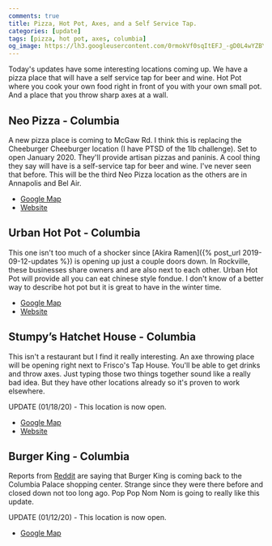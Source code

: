 ```yaml
---
comments: true
title: Pizza, Hot Pot, Axes, and a Self Service Tap.
categories: [update]
tags: [pizza, hot pot, axes, columbia]
og_image: https://lh3.googleusercontent.com/0rmokVf0sqItEFJ_-gD0L4wYZBYioPO8jzC_zco0jB5L0iSAPkmQZxLNSZkxahEOjH3cqZWgfv0XRt61uSEnUI7mILnwF6vw88pRkRiTPbZxHlO7jJCbnVzJbqF3LN0WIel2KuMGKQ=w400
---
```


Today's updates have some interesting locations coming up. We have a pizza place that will have a self service tap for beer and wine. Hot Pot where you cook your own food right in front of you with your own small pot. And a place that you throw sharp axes at a wall.

<!--more-->

## Neo Pizza - Columbia

A new pizza place is coming to McGaw Rd. I think this is replacing the Cheeburger Cheeburger location (I have PTSD of the 1lb challenge). Set to open January 2020. They'll provide artisan pizzas and paninis. A cool thing they say will have is a self-service tap for beer and wine. I've never seen that before. This will be the third Neo Pizza location as the others are in Annapolis and Bel Air.

* [Google Map](https://goo.gl/maps/96wdwnDimCvLjb9j9)
* [Website](https://neopizza.com/)

## Urban Hot Pot - Columbia

This one isn't too much of a shocker since [Akira Ramen]({% post_url 2019-09-12-updates %}) is opening up just a couple doors down. In Rockville, these businesses share owners and are also next to each other. Urban Hot Pot will provide all you can eat chinese style fondue. I don't know of a better way to describe hot pot but it is great to have in the winter time.

* [Google Map](https://goo.gl/maps/96wdwnDimCvLjb9j9)
* [Website](https://www.urbanhotpot.com/)

## Stumpy’s Hatchet House - Columbia

This isn't a restaurant but I find it really interesting. An axe throwing place will be opening right next to Frisco's Tap House. You'll be able to get drinks and throw axes. Just typing those two things together sound like a really bad idea. But they have other locations already so it's proven to work elsewhere.

UPDATE (01/18/20) - This location is now open.

* [Google Map](https://g.page/stumpyshhcolumbia?share)
* [Website](https://stumpyshh.com/)

## Burger King - Columbia

Reports from [Reddit](https://www.reddit.com/r/ColumbiaMD/comments/dytjn4/burger_king_reopening_at_columbia_centre_park/) are saying that Burger King is coming back to the Columbia Palace shopping center. Strange since they were there before and closed down not too long ago. Pop Pop Nom Nom is going to really like this update. 

UPDATE (01/12/20) - This location is now open.

* [Google Map](https://goo.gl/maps/iuNozHUmWypxndi17)
